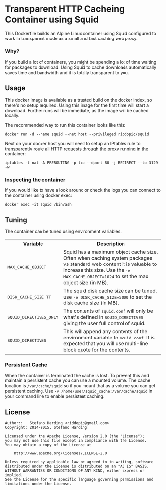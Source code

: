 
# Transparent HTTP Cacheing Container using Squid

This Dockerfile builds an Alpine Linux container using Squid configured to work in transparent mode as a small and fast caching web proxy.

### Why?

If you build a lot of containers, you might be spending a lot of time waiting for packages to download. Using Squid to cache downloads automatically saves time and bandwidth and it is totally transparent to you.

## Usage

This docker image is available as a trusted build on the docker index, so there's no setup required. Using this image for the first time will start a download. Further runs will be immediate, as the image will be cached locally.

The recommended way to run this container looks like this:

    docker run -d --name squid --net host --privileged riddopic/squid

Next on your docker host you will need to setup an IPtables rule to transparently route all HTTP requests through the proxy running in the container:

    iptables -t nat -A PREROUTING -p tcp --dport 80 -j REDIRECT --to 3129 -w

### Inspecting the container

If you would like to have a look around or check the logs you can connect to the container using docker exec:

    docker exec -it squid /bin/ash

## Tuning

The container can be tuned using environment variables.

<table>
  <tr>
    <th>Variable</th>
    <th>Description</th>
  </tr>
  <tr>
    <td><tt>MAX_CACHE_OBJECT</tt></td>
    <td>Squid has a maximum object cache size. Often when caching system packages vs standard web content it is valuable to increase this size. Use the <tt>-e MAX_CACHE_OBJECT=1024</tt> to set the max object size (in MB).</td>
  </tr>
  <tr>
    <td><tt>DISK_CACHE_SIZE TT</tt></td>
    <td>The squid disk cache size can be tuned. use <tt>-e DISK_CACHE_SIZE=5000</tt> to set the disk cache size (in MB).</td>
  </tr>
  <tr>
    <td><tt>SQUID_DIRECTIVES_ONLY</tt></td>
    <td>The contents of <tt>squid.conf</tt> will only be what's defined in <tt>SQUID_DIRECTIVES</tt> giving the user full control of squid.</td>
  </tr>
  <tr>
    <td><tt>SQUID_DIRECTIVES</tt></td>
    <td>This will append any contents of the environment variable to <tt>squid.conf</tt>. It is expected that you will use multi-line block quote for the contents.</td>
  </tr>
</table>


### Persistent Cache

When the container is terminated the cache is lost. To prevent this and maintain a persistent cache you can use a mounted volume. The cache location is `/var/cache/squid` so if you mount that as a volume you can get persistent caching. Use `-v /home/user/squid_cache:/var/cache/squid` in your command line to enable persistent caching.

## License
```
Author::   Stefano Harding <riddopic@gmail.com>
Copyright: 2014-2015, Stefano Harding

Licensed under the Apache License, Version 2.0 (the "License");
you may not use this file except in compliance with the License.
You may obtain a copy of the License at

    http://www.apache.org/licenses/LICENSE-2.0

Unless required by applicable law or agreed to in writing, software
distributed under the License is distributed on an "AS IS" BASIS,
WITHOUT WARRANTIES OR CONDITIONS OF ANY KIND, either express or implied.
See the License for the specific language governing permissions and
limitations under the License.
```
